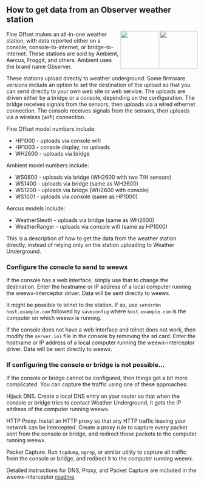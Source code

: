 ## How to get data from an Observer weather station

<img src="http://weewx.com/hardware/wh2600.png" align="right" height="100"/>
<img src="http://weewx.com/hardware/hp1000.png" align="right" height="100"/>

Fine Offset makes an all-in-one weather station, with data reported either on a console, console-to-internet, or bridge-to-internet.  These stations are sold by Ambient, Aercus, Froggit, and others.  Ambient uses the brand name Observer.

These stations upload directly to weather underground.  Some firmware versions include an option to set the destination of the upload so that you can send directly to your own web site or web service.  The uploads are driven either by a bridge or a console, depending on the configuration.  The bridge receives signals from the sensors, then uploads via a wired ethernet connection.  The console receives signals from the sensors, then uploads via a wireless (wifi) connection.

Fine Offset model numbers include:
* HP1000 - uploads via console wifi
* HP1003 - console display, no uploads
* WH2600 - uploads via bridge

Ambient model numbers include:
* WS0800 - uploads via bridge (WH2600 with two T/H sensors)
* WS1400 - uploads via bridge (same as WH2600)
* WS1200 - uploads via bridge (WH2600 with console)
* WS1001 - uploads via console (same as HP1000)

Aercus models include:
* WeatherSleuth - uploads via bridge (same as WH2600)
* WeatherRanger - uploads via console wifi (same as HP1000)

This is a description of how to get the data from the weather station directly, instead of relying only on the station uploading to Weather Underground.

### Configure the console to send to weewx

If the console has a web interface, simply use that to change the destination.  Enter the hostname or IP address of a local computer running the weewx-interceptor driver.  Data will be sent directly to weewx.

It might be possible to telnet to the station.  If so, use `setdsthn host.example.com` followed by `saveconfig` where `host.example.com` is the computer on which weewx is running.

If the console does not have a web interface and telnet does not work, then modify the `server.ini` file in the console by removing the sd card.  Enter the hostname or IP address of a local computer running the weewx-interceptor driver.  Data will be sent directly to weewx.

### If configuring the console or bridge is not possible...

If the console or bridge cannot be configured, then things get a bit more complicated.  You can capture the traffic using one of these approaches:

Hijack DNS.  Create a local DNS entry on your router so that when the console or bridge tries to contact Weather Underground, it gets the IP address of the computer running weewx.

HTTP Proxy.  Install an HTTP proxy so that any HTTP traffic leaving your network can be intercepted.  Create a proxy rule to capture every packet sent from the console or bridge, and redirect those packets to the computer running weewx.

Packet Capture.  Run `tcpdump`, `ngrep`, or similar utility to capture all traffic from the console or bridge, and redirect it to the computer running weewx.

Detailed instructions for DNS, Proxy, and Packet Capture are included in the weewx-interceptor <a href="https://github.com/matthewwall/weewx-interceptor">readme</a>.

